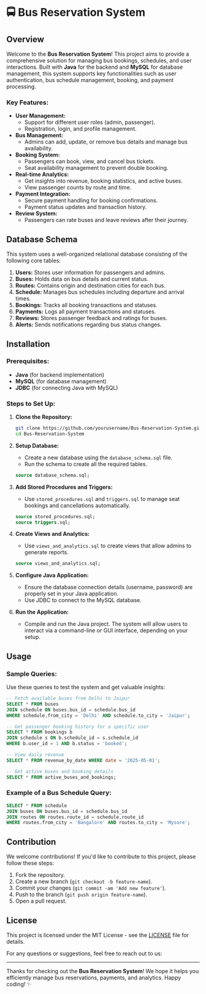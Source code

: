 
# 🚍 **Bus Reservation System**

## Overview
Welcome to the **Bus Reservation System**! This project aims to provide a comprehensive solution for managing bus bookings, schedules, and user interactions. Built with **Java** for the backend and **MySQL** for database management, this system supports key functionalities such as user authentication, bus schedule management, booking, and payment processing.

### Key Features:
- **User Management:**
  - Support for different user roles (admin, passenger).
  - Registration, login, and profile management.
- **Bus Management:**
  - Admins can add, update, or remove bus details and manage bus availability.
- **Booking System:**
  - Passengers can book, view, and cancel bus tickets.
  - Seat availability management to prevent double booking.
- **Real-time Analytics:**
  - Get insights into revenue, booking statistics, and active buses.
  - View passenger counts by route and time.
- **Payment Integration:**
  - Secure payment handling for booking confirmations.
  - Payment status updates and transaction history.
- **Review System:**
  - Passengers can rate buses and leave reviews after their journey.

## Database Schema
This system uses a well-organized relational database consisting of the following core tables:
1. **Users:** Stores user information for passengers and admins.
2. **Buses:** Holds data on bus details and current status.
3. **Routes:** Contains origin and destination cities for each bus.
4. **Schedule:** Manages bus schedules including departure and arrival times.
5. **Bookings:** Tracks all booking transactions and statuses.
6. **Payments:** Logs all payment transactions and statuses.
7. **Reviews:** Stores passenger feedback and ratings for buses.
8. **Alerts:** Sends notifications regarding bus status changes.

## Installation

### Prerequisites:
- **Java** (for backend implementation)
- **MySQL** (for database management)
- **JDBC** (for connecting Java with MySQL)

### Steps to Set Up:
1. **Clone the Repository:**
   ```bash
   git clone https://github.com/yourusername/Bus-Reservation-System.git
   cd Bus-Reservation-System
   ```

2. **Setup Database:**
   - Create a new database using the `database_schema.sql` file.
   - Run the schema to create all the required tables.
   ```sql
   source database_schema.sql;
   ```

3. **Add Stored Procedures and Triggers:**
   - Use `stored_procedures.sql` and `triggers.sql` to manage seat bookings and cancellations automatically.
   ```sql
   source stored_procedures.sql;
   source triggers.sql;
   ```

4. **Create Views and Analytics:**
   - Use `views_and_analytics.sql` to create views that allow admins to generate reports.
   ```sql
   source views_and_analytics.sql;
   ```

5. **Configure Java Application:**
   - Ensure the database connection details (username, password) are properly set in your Java application.
   - Use JDBC to connect to the MySQL database.

6. **Run the Application:**
   - Compile and run the Java project. The system will allow users to interact via a command-line or GUI interface, depending on your setup.

## Usage

### Sample Queries:
Use these queries to test the system and get valuable insights:
```sql
-- Fetch available buses from Delhi to Jaipur
SELECT * FROM buses
JOIN schedule ON buses.bus_id = schedule.bus_id
WHERE schedule.from_city = 'Delhi' AND schedule.to_city = 'Jaipur';

-- Get passenger booking history for a specific user
SELECT * FROM bookings b
JOIN schedule s ON b.schedule_id = s.schedule_id
WHERE b.user_id = 1 AND b.status = 'booked';

-- View daily revenue
SELECT * FROM revenue_by_date WHERE date = '2025-05-01';

-- Get active buses and booking details
SELECT * FROM active_buses_and_bookings;
```

### Example of a Bus Schedule Query:
```sql
SELECT * FROM schedule
JOIN buses ON buses.bus_id = schedule.bus_id
JOIN routes ON routes.route_id = schedule.route_id
WHERE routes.from_city = 'Bangalore' AND routes.to_city = 'Mysore';
```

## Contribution

We welcome contributions! If you'd like to contribute to this project, please follow these steps:

1. Fork the repository.
2. Create a new branch (`git checkout -b feature-name`).
3. Commit your changes (`git commit -am 'Add new feature'`).
4. Push to the branch (`git push origin feature-name`).
5. Open a pull request.

## License

This project is licensed under the MIT License - see the [LICENSE](LICENSE) file for details.



For any questions or suggestions, feel free to reach out to us:


---

Thanks for checking out the **Bus Reservation System**! We hope it helps you efficiently manage bus reservations, payments, and analytics. Happy coding! ✨
